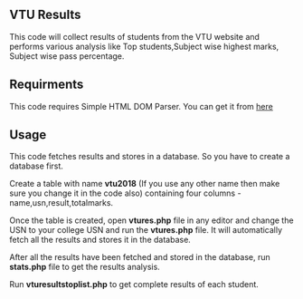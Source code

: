 ## VTU Results
This code will collect results of students from the VTU website and performs various analysis like Top students,Subject wise highest marks, Subject wise pass percentage.

## Requirments

This code requires Simple HTML DOM Parser. You can get it from [here](http://simplehtmldom.sourceforge.net/)

## Usage

This code fetches results and stores in a database. So you have to create a database first. 

Create a table with name **vtu2018** (If you use any other name then make sure you change it in the code also) containing four columns - name,usn,result,totalmarks. 

Once the table is created, open **vtures.php** file in any editor and change the USN to your college USN and run the **vtures.php** file. It will automatically fetch all the results and stores it in the database. 

After all the results have been fetched and stored in the database, run **stats.php** file to get the results analysis. 
 
Run **vturesultstoplist.php** to get complete results of each student.